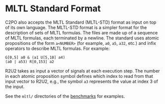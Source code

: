 # MLTL Standard Format

C2PO also accepts the MLTL Standard (MLTL-STD) format as input on top of its own language. The
MLTL-STD format is a simpler format for the description of sets of MLTL formulas. The files are made
up of a sequence of MLTL formulas, each terminated by a newline. The standard uses atomic
propositions of the form `a<NUMBER>` (for example, `a0`, `a5`, `a32`, etc.) and infix operators to
describe MLTL formulas. For example:

    G[0,5] a0 & (a1 U[5,10] a4)
    (a0 | a53) R[0,153] a2

R2U2 takes as input a vector of signals at each execution step. The number in each atomic
proposition symbol defines which index to read from that input vector to R2U2, e.g., the symbol `a3`
represents the value at index 3 of the input. 

See the `mltl/` directories of the [benchmarks](../../benchmarks/) for examples.